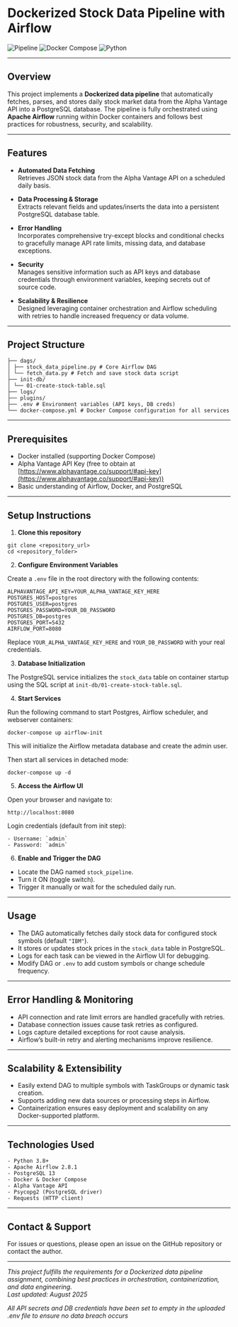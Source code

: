 # Dockerized Stock Data Pipeline with Airflow

![Pipeline](https://img.shields.io/badge/pipeline-airflow-blue)
![Docker Compose](https://img.shields.io/badge/docker--compose-enabled-blue?logo=docker)
![Python](https://img.shields.io/badge/python-3.8%2B-blue)

---

## Overview

This project implements a **Dockerized data pipeline** that automatically fetches, parses, and stores daily stock market data from the Alpha Vantage API into a PostgreSQL database. The pipeline is fully orchestrated using **Apache Airflow** running within Docker containers and follows best practices for robustness, security, and scalability.

---

## Features

- **Automated Data Fetching**  
  Retrieves JSON stock data from the Alpha Vantage API on a scheduled daily basis.

- **Data Processing & Storage**  
  Extracts relevant fields and updates/inserts the data into a persistent PostgreSQL database table.

- **Error Handling**  
  Incorporates comprehensive try-except blocks and conditional checks to gracefully manage API rate limits, missing data, and database exceptions.

- **Security**  
  Manages sensitive information such as API keys and database credentials through environment variables, keeping secrets out of source code.

- **Scalability & Resilience**  
  Designed leveraging container orchestration and Airflow scheduling with retries to handle increased frequency or data volume.

---

## Project Structure

```
├── dags/ 
│ ├── stock_data_pipeline.py # Core Airflow DAG
│ └── fetch_data.py # Fetch and save stock data script
├── init-db/ 
│ └── 01-create-stock-table.sql
├── logs/ 
├── plugins/
├── .env # Environment variables (API keys, DB creds)
└── docker-compose.yml # Docker Compose configuration for all services
```

---

## Prerequisites

- Docker installed (supporting Docker Compose)
- Alpha Vantage API Key (free to obtain at [https://www.alphavantage.co/support/#api-key](https://www.alphavantage.co/support/#api-key))
- Basic understanding of Airflow, Docker, and PostgreSQL

---

## Setup Instructions

1. **Clone this repository**
```
git clone <repository_url>
cd <repository_folder>
```

2. **Configure Environment Variables**

Create a `.env` file in the root directory with the following contents:
```
ALPHAVANTAGE_API_KEY=YOUR_ALPHA_VANTAGE_KEY_HERE
POSTGRES_HOST=postgres
POSTGRES_USER=postgres
POSTGRES_PASSWORD=YOUR_DB_PASSWORD
POSTGRES_DB=postgres
POSTGRES_PORT=5432
AIRFLOW_PORT=8080
```
Replace `YOUR_ALPHA_VANTAGE_KEY_HERE` and `YOUR_DB_PASSWORD` with your real credentials.


3. **Database Initialization**

The PostgreSQL service initializes the `stock_data` table on container startup using the SQL script at `init-db/01-create-stock-table.sql`.

4. **Start Services**

Run the following command to start Postgres, Airflow scheduler, and webserver containers:
```
docker-compose up airflow-init
```
This will initialize the Airflow metadata database and create the admin user.

Then start all services in detached mode:
```
docker-compose up -d
```
5. **Access the Airflow UI**

Open your browser and navigate to:
```
http://localhost:8080
```

Login credentials (default from init step):
```
- Username: `admin`
- Password: `admin`
```

6. **Enable and Trigger the DAG**

- Locate the DAG named `stock_pipeline`.
- Turn it ON (toggle switch).
- Trigger it manually or wait for the scheduled daily run.

---

## Usage

- The DAG automatically fetches daily stock data for configured stock symbols (default `"IBM"`).
- It stores or updates stock prices in the `stock_data` table in PostgreSQL.
- Logs for each task can be viewed in the Airflow UI for debugging.
- Modify DAG or `.env` to add custom symbols or change schedule frequency.

---

## Error Handling & Monitoring

- API connection and rate limit errors are handled gracefully with retries.
- Database connection issues cause task retries as configured.
- Logs capture detailed exceptions for root cause analysis.
- Airflow’s built-in retry and alerting mechanisms improve resilience.

---

## Scalability & Extensibility

- Easily extend DAG to multiple symbols with TaskGroups or dynamic task creation.
- Supports adding new data sources or processing steps in Airflow.
- Containerization ensures easy deployment and scalability on any Docker-supported platform.

---

## Technologies Used
```
- Python 3.8+
- Apache Airflow 2.8.1
- PostgreSQL 13
- Docker & Docker Compose
- Alpha Vantage API
- Psycopg2 (PostgreSQL driver)
- Requests (HTTP client)
```
---

## Contact & Support

For issues or questions, please open an issue on the GitHub repository or contact the author.

---

*This project fulfills the requirements for a Dockerized data pipeline assignment, combining best practices in orchestration, containerization, and data engineering.*  
*Last updated: August 2025*

*All API secrets and DB credentials have been set to empty in the uploaded .env file to ensure no data breach occurs*
